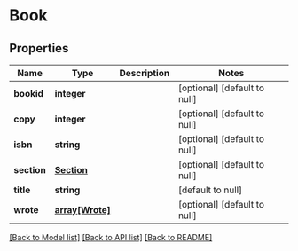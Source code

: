 # Book

## Properties
Name | Type | Description | Notes
------------ | ------------- | ------------- | -------------
**bookid** | **integer** |  | [optional] [default to null]
**copy** | **integer** |  | [optional] [default to null]
**isbn** | **string** |  | [optional] [default to null]
**section** | [**Section**](Section.md) |  | [optional] [default to null]
**title** | **string** |  | [default to null]
**wrote** | [**array[Wrote]**](Wrote.md) |  | [optional] [default to null]

[[Back to Model list]](../README.md#documentation-for-models) [[Back to API list]](../README.md#documentation-for-api-endpoints) [[Back to README]](../README.md)



